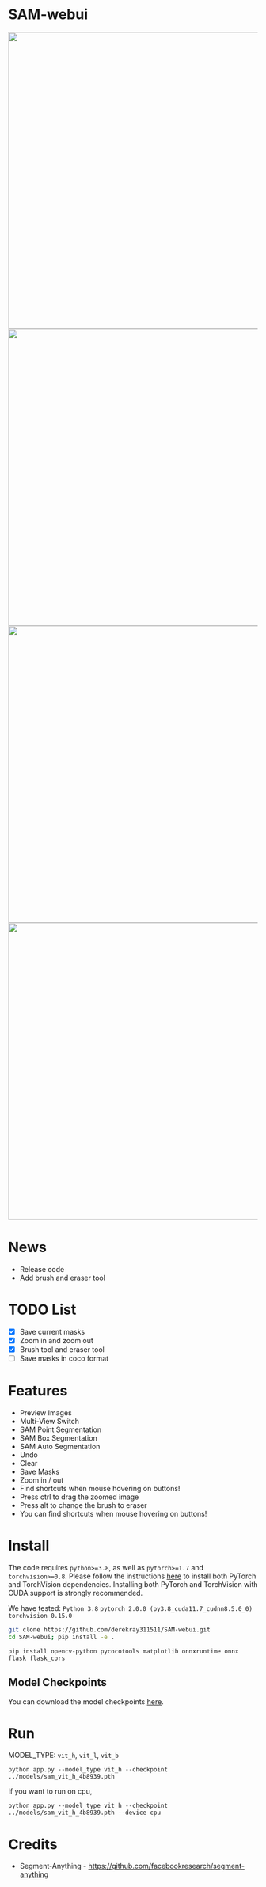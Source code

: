 # SAM-webui
<img src="https://user-images.githubusercontent.com/84118285/232520114-e737f6f7-55d5-465c-b7b7-8c15059e8384.gif" width="600"/>
<img src="https://user-images.githubusercontent.com/84118285/232520000-6606629d-f375-4fe7-b88f-b08f0eb64321.gif" width="600"/>
<img src="https://user-images.githubusercontent.com/84118285/232520088-47c8879a-2c0f-45cf-aa1e-acd5a6a8591a.gif" width="600"/>
<img src="https://user-images.githubusercontent.com/84118285/233614241-d43ad1cd-29c4-437d-86db-9e095710f44e.gif" width="600"/>

# News
- Release code
- Add brush and eraser tool

# TODO List
- [x] Save current masks
- [x] Zoom in and zoom out
- [x] Brush tool and eraser tool
- [ ] Save masks in coco format

# Features

- Preview Images
- Multi-View Switch
- SAM Point Segmentation
- SAM Box Segmentation
- SAM Auto Segmentation
- Undo
- Clear
- Save Masks
- Zoom in / out
- Find shortcuts when mouse hovering on buttons!
- Press ctrl to drag the zoomed image
- Press alt to change the brush to eraser
- You can find shortcuts when mouse hovering on buttons!

# Install
The code requires `python>=3.8`, as well as `pytorch>=1.7` and `torchvision>=0.8`. Please follow the instructions [here](https://pytorch.org/get-started/locally/) to install both PyTorch and TorchVision dependencies. Installing both PyTorch and TorchVision with CUDA support is strongly recommended.

We have tested:
`Python 3.8`
`pytorch 2.0.0 (py3.8_cuda11.7_cudnn8.5.0_0)`
`torchvision 0.15.0`

```bash
git clone https://github.com/derekray311511/SAM-webui.git
cd SAM-webui; pip install -e .
```
```bash!
pip install opencv-python pycocotools matplotlib onnxruntime onnx flask flask_cors
```

## Model Checkpoints
You can download the model checkpoints [here](https://github.com/facebookresearch/segment-anything#model-checkpoints).  

# Run

MODEL_TYPE: `vit_h`, `vit_l`, `vit_b`
```bash!
python app.py --model_type vit_h --checkpoint ../models/sam_vit_h_4b8939.pth
```

If you want to run on cpu, 
```bash!
python app.py --model_type vit_h --checkpoint ../models/sam_vit_h_4b8939.pth --device cpu
```

# Credits

- Segment-Anything - https://github.com/facebookresearch/segment-anything
